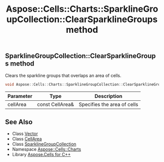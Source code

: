 ﻿---
title: Aspose::Cells::Charts::SparklineGroupCollection::ClearSparklineGroups method
linktitle: ClearSparklineGroups
second_title: Aspose.Cells for C++ API Reference
description: 'Aspose::Cells::Charts::SparklineGroupCollection::ClearSparklineGroups method. Clears the sparkline groups that overlaps an area of cells in C++.'
type: docs
weight: 900
url: /cpp/aspose.cells.charts/sparklinegroupcollection/clearsparklinegroups/
---
## SparklineGroupCollection::ClearSparklineGroups method


Clears the sparkline groups that overlaps an area of cells.

```cpp
void Aspose::Cells::Charts::SparklineGroupCollection::ClearSparklineGroups(const CellArea &cellArea)
```


| Parameter | Type | Description |
| --- | --- | --- |
| cellArea | const CellArea\& | Specifies the area of cells |

## See Also

* Class [Vector](../../../aspose.cells/vector/)
* Class [CellArea](../../../aspose.cells/cellarea/)
* Class [SparklineGroupCollection](../)
* Namespace [Aspose::Cells::Charts](../../)
* Library [Aspose.Cells for C++](../../../)
